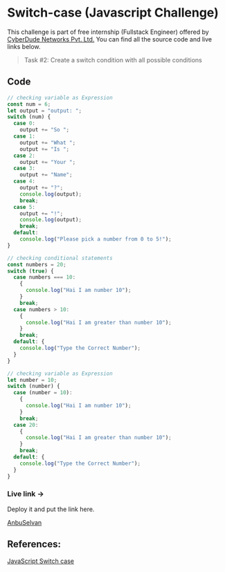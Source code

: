 # Switch-case (Javascript Challenge)

This challenge is part of free internship (Fullstack Engineer) offered by [CyberDude Networks Pvt. Ltd.](https://cyberdudenetworks.com) You can find all the source code and live links below.

> Task #2: Create a switch condition with all possible conditions

## Code

```js
// checking variable as Expression
const num = 6;
let output = "output: ";
switch (num) {
  case 0:
    output += "So ";
  case 1:
    output += "What ";
    output += "Is ";
  case 2:
    output += "Your ";
  case 3:
    output += "Name";
  case 4:
    output += "?";
    console.log(output);
    break;
  case 5:
    output += "!";
    console.log(output);
    break;
  default:
    console.log("Please pick a number from 0 to 5!");
}

// checking conditional statements
const numbers = 20;
switch (true) {
  case numbers === 10:
    {
      console.log("Hai I am number 10");
    }
    break;
  case numbers > 10:
    {
      console.log("Hai I am greater than number 10");
    }
    break;
  default: {
    console.log("Type the Correct Number");
  }
}

// checking variable as Expression
let number = 10;
switch (number) {
  case (number = 10):
    {
      console.log("Hai I am number 10");
    }
    break;
  case 20:
    {
      console.log("Hai I am greater than number 10");
    }
    break;
  default: {
    console.log("Type the Correct Number");
  }
}
```

### Live link ->

Deploy it and put the link here.

[AnbuSelvan](https://github.com/anburocky3)

## References:

[JavaScript Switch case](https://www.youtube.com/watch?v=xG5IUyZvbDk&list=PL73Obo20O_7ihsIM5K-hHYPrcqkkdQcLa&index=29)
